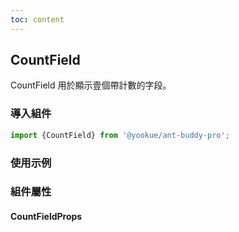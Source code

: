 ```yaml
---
toc: content
---
```


## CountField

CountField 用於顯示壹個帶計數的字段。

### 導入組件

```jsx | pure
import {CountField} from '@yookue/ant-buddy-pro';
```

### 使用示例

<code src="./demo.zh-TW.tsx"></code>

### 組件屬性

#### CountFieldProps

<API src="@/field/CountField/index.tsx" hideTitle></API>
